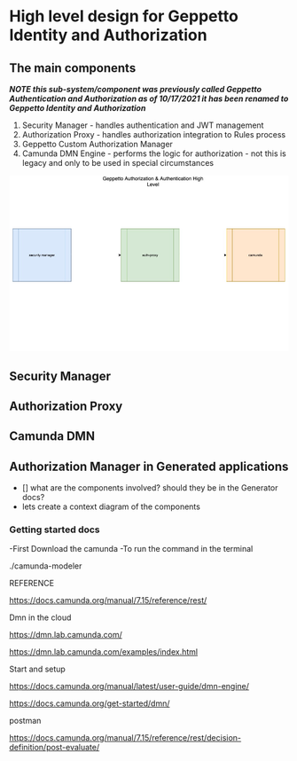 # High level design for Geppetto Identity and Authorization

## The main components

***NOTE this sub-system/component was previously called Geppetto Authentication and Authorization
as of 10/17/2021 it has been renamed to Geppetto Identity and Authorization***


1. Security Manager - handles authentication and JWT management
2. Authorization Proxy - handles authorization integration to Rules process
3. Geppetto Custom Authorization Manager
4. Camunda DMN Engine - performs the logic for authorization - not this is legacy and only to be used in special circumstances

![alt text](./images/geppetto-authentication-authorization-context.jpg)

## Security Manager

## Authorization Proxy

## Camunda DMN

## Authorization Manager in Generated applications

- [] what are the components involved? should they be in the Generator docs?
- lets create a context diagram of the components

### Getting started docs

-First Download the camunda
-To run the command in the terminal

./camunda-modeler


REFERENCE

https://docs.camunda.org/manual/7.15/reference/rest/

 

Dmn in the cloud

https://dmn.lab.camunda.com/

https://dmn.lab.camunda.com/examples/index.html


Start and setup

https://docs.camunda.org/manual/latest/user-guide/dmn-engine/

https://docs.camunda.org/get-started/dmn/



postman

https://docs.camunda.org/manual/7.15/reference/rest/decision-definition/post-evaluate/

